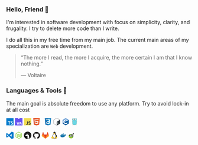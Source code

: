 ### Hello, Friend 👋

I'm interested in software development with focus on simplicity, clarity, and
frugality. I try to delete more code than I write.

I do all this in my free time from my main job. The current main areas of my
specialization are `Web` development.

> “The more I read, the more I acquire, the more certain I am that I know
> nothing.”
>
> ― Voltaire

### Languages & Tools 🔨

The main goal is absolute freedom to use any platform. Try to avoid lock-in at
all cost

<code><img height="20" src="icons/typescript.svg"></code>
<code><img height="20" src="icons/webassembly.svg"></code>
<code><img height="20" src="icons/javascript.svg"></code>
<code><img height="20" src="icons/html.svg"> </code>
<code><img height="20" src="icons/css.svg"></code>
<code><img height="20" src="icons/bash.svg"></code>
<code><img height="20" src="icons/c.svg"></code>
<code><img height="20" src="icons/go.svg"></code>

<code><img height="20" src="icons/vscode.svg"></code>
<code><img height="20" src="icons/nodejs.svg"></code>
<code><img height="20" src="icons/deno.svg"></code>
<code><img height="20" src="icons/github.svg"></code>
<code><img height="20" src="icons/gitlab.svg"></code>
<code><img height="20" src="icons/linux.svg"></code>
<code><img height="20" src="icons/docker.svg"></code>
<code><img height="20" src="icons/openapi.svg"></code>

